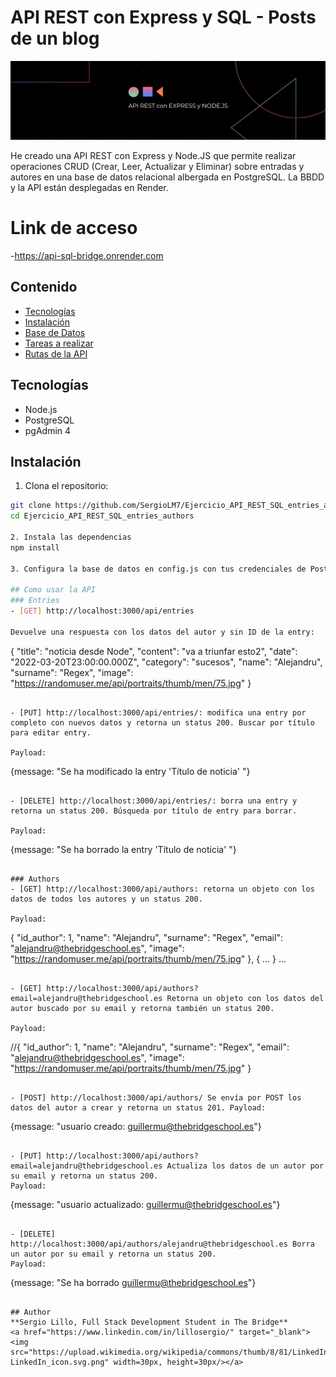 # API REST con Express y SQL - Posts de un blog

<a href="https://sergiolm7.github.io/ejercicio_api_rest_sql_entries_authors/" target="_blank"> <img src="banner-api-rest-sql.png"/></a> 

He creado una API REST con Express y Node.JS que permite realizar operaciones CRUD (Crear, Leer, Actualizar y Eliminar) sobre entradas y autores en una base de datos relacional albergada en PostgreSQL. La BBDD y la API están desplegadas en Render.

# Link de acceso
-https://api-sql-bridge.onrender.com

## Contenido

- [Tecnologías](#tecnologías)
- [Instalación](#instalación)
- [Base de Datos](#base-de-datos)
- [Tareas a realizar](#tareas-a-realizar)
- [Rutas de la API](#rutas-de-la-api)

## Tecnologías

- Node.js
- PostgreSQL
- pgAdmin 4

## Instalación

1. Clona el repositorio:

```bash
git clone https://github.com/SergioLM7/Ejercicio_API_REST_SQL_entries_authors
cd Ejercicio_API_REST_SQL_entries_authors

2. Instala las dependencias
npm install

3. Configura la base de datos en config.js con tus credenciales de PostgreSQL.

## Como usar la API
### Entries
- [GET] http://localhost:3000/api/entries

Devuelve una respuesta con los datos del autor y sin ID de la entry:
```
{
"title": "noticia desde Node",
"content": "va a triunfar esto2",
"date": "2022-03-20T23:00:00.000Z",
"category": "sucesos",
"name": "Alejandru",
"surname": "Regex",
"image": "https://randomuser.me/api/portraits/thumb/men/75.jpg"
}
```

- [PUT] http://localhost:3000/api/entries/: modifica una entry por completo con nuevos datos y retorna un status 200. Buscar por título para editar entry.

Payload:
```
{message: "Se ha modificado la entry 'Título de noticia' "}

```

- [DELETE] http://localhost:3000/api/entries/: borra una entry y retorna un status 200. Búsqueda por título de entry para borrar. 

Payload: 
```
{message: "Se ha borrado la entry 'Título de noticia' "}
```

### Authors
- [GET] http://localhost:3000/api/authors: retorna un objeto con los datos de todos los autores y un status 200.

Payload:
```
{
    "id_author": 1,
    "name": "Alejandru",
    "surname": "Regex",
    "email": "alejandru@thebridgeschool.es",
    "image": "https://randomuser.me/api/portraits/thumb/men/75.jpg"
},
{
    ...
}
...
```

- [GET] http://localhost:3000/api/authors?email=alejandru@thebridgeschool.es Retorna un objeto con los datos del autor buscado por su email y retorna también un status 200.

Payload:

```
//{
    "id_author": 1,
    "name": "Alejandru",
    "surname": "Regex",
    "email": "alejandru@thebridgeschool.es",
    "image": "https://randomuser.me/api/portraits/thumb/men/75.jpg"
}
```

- [POST] http://localhost:3000/api/authors/ Se envía por POST los datos del autor a crear y retorna un status 201. Payload:
```
{message: "usuario creado: guillermu@thebridgeschool.es"}
```

- [PUT] http://localhost:3000/api/authors?email=alejandru@thebridgeschool.es Actualiza los datos de un autor por su email y retorna un status 200. 
Payload: 
```
{message: "usuario actualizado: guillermu@thebridgeschool.es"}
```

- [DELETE] http://localhost:3000/api/authors/alejandru@thebridgeschool.es Borra un autor por su email y retorna un status 200.
Payload: 
```
{message: "Se ha borrado guillermu@thebridgeschool.es"}
```

## Author
**Sergio Lillo, Full Stack Development Student in The Bridge**
<a href="https://www.linkedin.com/in/lillosergio/" target="_blank"> <img src="https://upload.wikimedia.org/wikipedia/commons/thumb/8/81/LinkedIn_icon.svg/1200px-LinkedIn_icon.svg.png" width=30px, height=30px/></a> 
